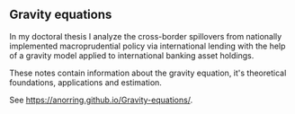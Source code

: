 ## Gravity equations

In my doctoral thesis I analyze the cross-border spillovers from nationally implemented macroprudential policy via international lending with the help of a gravity model applied to international banking asset holdings.

These notes contain information about the gravity equation, it's theoretical foundations, applications and estimation.

See https://anorring.github.io/Gravity-equations/.
